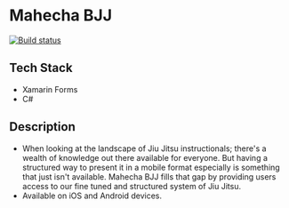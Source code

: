 # Mahecha BJJ
[![Build status](https://build.appcenter.ms/v0.1/apps/c5d35c59-3cd9-415f-9442-5e8aa74d271b/branches/master/badge)](https://appcenter.ms)

## Tech Stack
* Xamarin Forms
* C#

## Description
* When looking at the landscape of Jiu Jitsu instructionals; there's a wealth of knowledge out there available for everyone. But having a structured way to present it in a mobile format especially is something that just isn't available. Mahecha BJJ fills that gap by providing users access to our fine tuned and structured system of Jiu Jitsu.
* Available on iOS and Android devices. 


